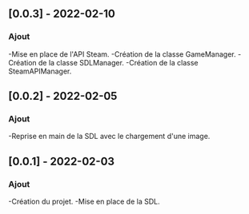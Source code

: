 ## [0.0.3] - 2022-02-10
### Ajout
-Mise en place de l'API Steam.
-Création de la classe GameManager.
-Création de la classe SDLManager.
-Création de la classe SteamAPIManager.

## [0.0.2] - 2022-02-05
### Ajout
-Reprise en main de la SDL avec le chargement d'une image.

## [0.0.1] - 2022-02-03
### Ajout
-Création du projet.
-Mise en place de la SDL.